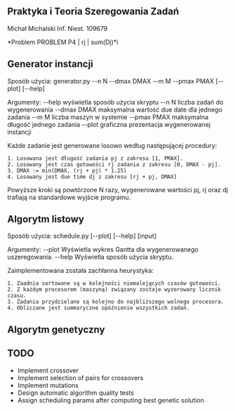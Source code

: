 Praktyka i Teoria Szeregowania Zadań
-------------------------------------

Michał Michalski Inf. Niest. 109679

*Problem PROBLEM P4 | rj | sum(Dj)*i


## Generator instancji

Sposób użycia: generator.py --n N --dmax DMAX --m M --pmax PMAX [--plot] [--help]

Argumenty:
  --help       wyświetla sposób użycia skryptu
  --n N        liczba zadań do wygenerowania
  --dmax DMAX  maksymalna wartość due date dla jednego zadania
  --m M        liczba maszyn w systemie
  --pmax PMAX  maksymalna długość jednego zadania
  --plot       graficzna prezentacja wygenerowanej instancji

Każde zadanie jest generowane losowo według następującej procedury:

    1. Losowana jest długość zadania pj z zakresu [1, PMAX].
    2. Losowany jest czas gotowości rj zadania z zakresu [0, DMAX - pj].
    3. DMAX := min(DMAX, (rj + pj) * 1.25)
    4. Losowany jest due time dj z zakresu [rj + pj, DMAX]

Powyższe kroki są powtórzone N razy, wygenerowane wartości pj, rj oraz dj
trafiają na standardowe wyjście programu.


## Algorytm listowy

Sposób użycia: schedule.py [--plot] [--help] [input]

Argumenty:
    --plot      Wyświetla wykres Gantta dla wygenerowanego uszeregowania.
    --help      Wyświetla sposób użycia skryptu.

Zaimplementowana została zachłanna heurystyka:

    1. Zaadnia sortowane są w kolejności niemalejących czasów gotowości.
    2. Z każdym procesorem (maszyną) związany zostaje wyzerowany licznik czasu.
    3. Zadania przydzielane są kolejno do najbliższego wolnego procesora.
    4. Obliczane jest summaryczne opóźnienie wszystkich zadań.

## Algorytm genetyczny

<something something bla bla>


## TODO

+ Implement crossover
+ Implement selection of pairs for crossovers
+ Implement mutations
+ Design automatic algorithm quality tests
+ Assign scheduling params after computing best genetic solution

